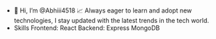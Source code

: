 - 👋 Hi, I’m @Abhiii4518 
📈 Always eager to learn and adopt new technologies, I stay updated with the latest trends in the tech world.
- Skills
Frontend:
React 
Backend:
Express MongoDB 


<!---
Abhiii4518/Abhiii4518 is a ✨ special ✨ repository because its `README.md` (this file) appears on your GitHub profile.
You can click the Preview link to take a look at your changes.
--->
